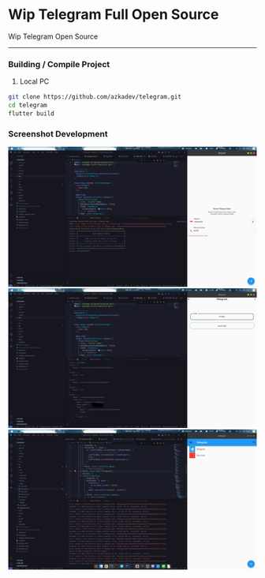 # Wip Telegram Full Open Source

Wip Telegram Open Source

---

### Building / Compile Project

1. Local PC

```bash
git clone https://github.com/azkadev/telegram.git
cd telegram
flutter build
```

### Screenshot Development

![](.github/assets/sign_page_0_dev.png)
![](.github/assets/sign_page_1_dev.png)
![](.github/assets/home_page_0_dev.png)